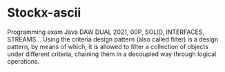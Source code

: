 # Stockx-ascii
Programming exam Java DAW DUAL 2021, 00P, SOLID, INTERFACES, STREAMS...
Using the criteria design pattern (also called filter) is a design pattern, by means of which, it is allowed to filter a collection of objects under different criteria, chaining them in a decoupled way through logical operations.
